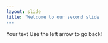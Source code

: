 ```yaml
---
layout: slide
title: "Welcome to our second slide
---
```

Your text 
Use the left arrow to go back! 
